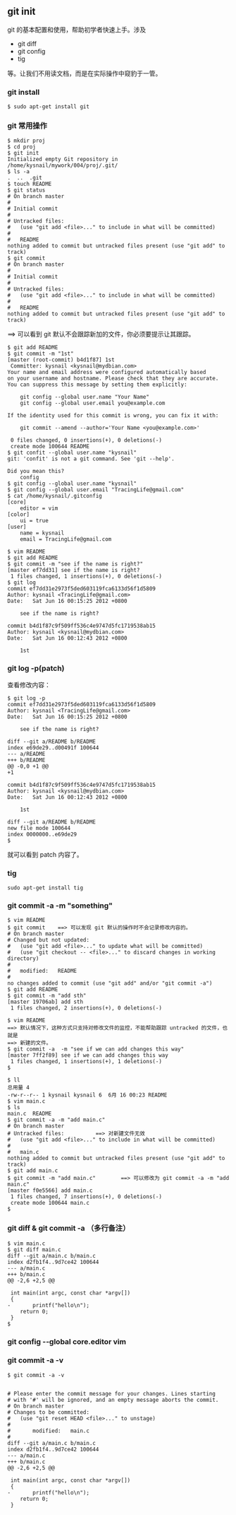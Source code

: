 ## git init
git 的基本配置和使用，帮助初学者快速上手。涉及

 * git diff
 * git config
 * tig

等。让我们不用读文档，而是在实际操作中窥豹于一管。

### git install

	$ sudo apt-get install git

### git 常用操作

	$ mkdir proj
	$ cd proj
	$ git init
	Initialized empty Git repository in /home/kysnail/mywork/004/proj/.git/
	$ ls -a
	.  ..  .git
	$ touch README
	$ git status
	# On branch master
	#
	# Initial commit
	#
	# Untracked files:
	#   (use "git add <file>..." to include in what will be committed)
	#
	#	README
	nothing added to commit but untracked files present (use "git add" to track)
	$ git commit
	# On branch master
	#
	# Initial commit
	#
	# Untracked files:
	#   (use "git add <file>..." to include in what will be committed)
	#
	#	README
	nothing added to commit but untracked files present (use "git add" to track)		

==> 可以看到 git 默认不会跟踪新加的文件，你必须要提示让其跟踪。

	$ git add README
	$ git commit -m "1st"
	[master (root-commit) b4d1f87] 1st
	 Committer: kysnail <kysnail@mydbian.com>
	Your name and email address were configured automatically based
	on your username and hostname. Please check that they are accurate.
	You can suppress this message by setting them explicitly:

	    git config --global user.name "Your Name"
	    git config --global user.email you@example.com

	If the identity used for this commit is wrong, you can fix it with:

	    git commit --amend --author='Your Name <you@example.com>'

	 0 files changed, 0 insertions(+), 0 deletions(-)
	 create mode 100644 README
	$ git confit --global user.name "kysnail"
	git: 'confit' is not a git command. See 'git --help'.

	Did you mean this?
		config
	$ git config --global user.name "kysnail"
	$ git config --global user.email "TracingLife@gmail.com"
	$ cat /home/kysnail/.gitconfig 
	[core]
		editor = vim
	[color]
		ui = true
	[user]
		name = kysnail
		email = TracingLife@gmail.com

	$ vim README 
	$ git add README
	$ git commit -m "see if the name is right?"
	[master ef7dd31] see if the name is right?
	 1 files changed, 1 insertions(+), 0 deletions(-)
	$ git log
	commit ef7dd31e2973f5ded603119fca6133d56f1d5809
	Author: kysnail <TracingLife@gmail.com>
	Date:   Sat Jun 16 00:15:25 2012 +0800

	    see if the name is right?

	commit b4d1f87c9f509ff536c4e9747d5fc1719538ab15
	Author: kysnail <kysnail@mydbian.com>
	Date:   Sat Jun 16 00:12:43 2012 +0800

	    1st

### git log -p(patch)
查看修改内容：

	$ git log -p
	commit ef7dd31e2973f5ded603119fca6133d56f1d5809
	Author: kysnail <TracingLife@gmail.com>
	Date:   Sat Jun 16 00:15:25 2012 +0800

	    see if the name is right?

	diff --git a/README b/README
	index e69de29..d00491f 100644
	--- a/README
	+++ b/README
	@@ -0,0 +1 @@
	+1

	commit b4d1f87c9f509ff536c4e9747d5fc1719538ab15
	Author: kysnail <kysnail@mydbian.com>
	Date:   Sat Jun 16 00:12:43 2012 +0800

	    1st

	diff --git a/README b/README
	new file mode 100644
	index 0000000..e69de29
	$ 

就可以看到 patch 内容了。

### tig

	sudo apt-get install tig

### git commit -a -m "something"

	$ vim README 
	$ git commit 	==> 可以发现 git 默认的操作时不会记录修改内容的。
	# On branch master
	# Changed but not updated:
	#   (use "git add <file>..." to update what will be committed)
	#   (use "git checkout -- <file>..." to discard changes in working directory)
	#
	#	modified:   README
	#
	no changes added to commit (use "git add" and/or "git commit -a")
	$ git add README
	$ git commit -m "add sth"
	[master 19706ab] add sth
	 1 files changed, 2 insertions(+), 0 deletions(-)

	$ vim README 
	==> 默认情况下，这种方式只支持对修改文件的监控，不能帮助跟踪 untracked 的文件，也就是
	==> 新建的文件。
	$ git commit -a  -m "see if we can add changes this way"
	[master 7ff2f89] see if we can add changes this way
	 1 files changed, 1 insertions(+), 1 deletions(-)
	$ 

	$ ll
	总用量 4
	-rw-r--r-- 1 kysnail kysnail 6  6月 16 00:23 README
	$ vim main.c
	$ ls
	main.c  README
	$ git commit -a -m "add main.c"
	# On branch master
	# Untracked files:			==> 对新建文件无效
	#   (use "git add <file>..." to include in what will be committed)
	#
	#	main.c
	nothing added to commit but untracked files present (use "git add" to track)
	$ git add main.c
	$ git commit -m "add main.c"		==> 可以修改为 git commit -a -m "add main.c"
	[master f0e5566] add main.c
	 1 files changed, 7 insertions(+), 0 deletions(-)
	 create mode 100644 main.c
	$ 

### git diff & git commit -a （多行备注）

	$ vim main.c 
	$ git diff main.c
	diff --git a/main.c b/main.c
	index d2fb1f4..9d7ce42 100644
	--- a/main.c
	+++ b/main.c
	@@ -2,6 +2,5 @@
	 
	 int main(int argc, const char *argv[])
	 {
	-       printf("hello\n");
		return 0;
	 }
	$ 

### git config --global core.editor vim

### git commit -a -v

	$ git commit -a -v


	# Please enter the commit message for your changes. Lines starting
	# with '#' will be ignored, and an empty message aborts the commit.
	# On branch master
	# Changes to be committed:
	#   (use "git reset HEAD <file>..." to unstage)
	#
	#       modified:   main.c
	#
	diff --git a/main.c b/main.c
	index d2fb1f4..9d7ce42 100644
	--- a/main.c
	+++ b/main.c
	@@ -2,6 +2,5 @@

	 int main(int argc, const char *argv[])
	 {
	-       printf("hello\n");
		return 0;
	 }

